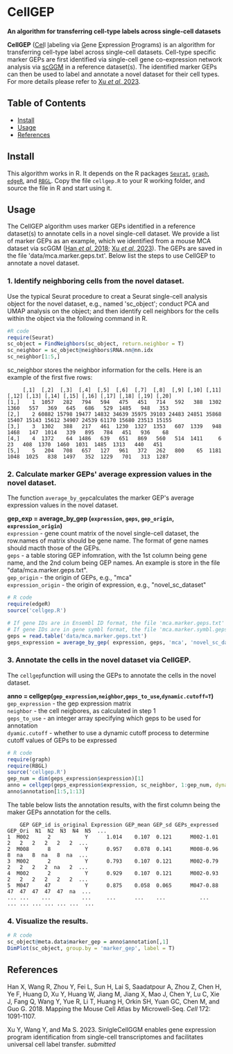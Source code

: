 # CellGEP

**An algorithm for transferring cell-type labels across single-cell datasets**

<b>CellGEP</b> (<u>Cel</u>l <u>l</u>abeling via <u>G</u>ene <u>E</u>xpression <u>P</u>rograms) is an algorithm for transferring cell-type label across single-cell datasets. Cell-type specific marker GEPs are first identified via single-cell gene co-expression network analysis via [scGGM](https://github.com/MaShisongLab/scggm) in a reference dataset(s). The identified marker GEPs can then be used to label and annotate a novel dataset for their cell types. For more details please refer to [Xu *et al*, 2023](#References). 

## Table of Contents
- [Install](#Install)
- [Usage](#Usage)
- [References](#References)

## Install
This algorithm works in R. It depends on the R packages [`Seurat`](https://satijalab.org/seurat/), [`graph`](https://www.bioconductor.org/packages/release/bioc/html/graph.html), [`edgeR`](https://bioconductor.org/packages/release/bioc/html/edgeR.html), and [`RBGL`](https://www.bioconductor.org/packages/release/bioc/html/RBGL.html). Copy the file `cellgep.R` to your R working folder, and source the file in R and start using it.


## Usage

The CellGEP algorithm uses marker GEPs identified in a reference dataset(s) to annotate cells in a novel single-cell dataset. We provide a list of marker GEPs as an example, which we identified from a mouse MCA dataset via scGGM ([Han *et al*, 2018](#References); [Xu *et al*, 2023](#References)). The GEPs are saved in the file 'data/mca.marker.geps.txt'. Below list the steps to use CellGEP to annotate a novel dataset.

### 1. Identify neighboring cells from the novel dataset.

Use the typical Seurat procedure to creat a Seurat single-cell analysis object for the novel dataset, e.g., named 'sc_object'; conduct PCA and UMAP analysis on the object; and then identify cell neighbors for the cells within the object via the following command in R.
```R
#R code
require(Seurat)
sc_object = FindNeighbors(sc_object, return.neighbor = T)
sc_neighbor = sc_object@neighbors$RNA.nn@nn.idx
sc_neighbor[1:5,]
```
sc_neighbor stores the neighbor information for the cells. Here is an example of the first five rows:
```shell
     [,1]  [,2]  [,3]  [,4]  [,5]  [,6]  [,7]  [,8]  [,9] [,10] [,11] [,12] [,13] [,14] [,15] [,16] [,17] [,18] [,19] [,20]
[1,]    1  1057   282   794   594   475   451   714   592   388  1302  1360   557   369   645   686   529  1485   948   353
[2,]    2 60882 15798 19477 14832 34639 35975 39103 24483 24851 35868 15407 15143 15612 34907 24539 61170 15680 23513 15155
[3,]    3  1302   388   217   461  1230  1327  1353   607  1339   948  1468   147  1014   339   895   784   451   936    68
[4,]    4  1372    64  1486   639   651   869   560   514  1411     6    23   408  1370  1460  1031  1485  1313   440   451
[5,]    5   204   708   657   127   961   372   262   800    65  1181  1048  1025   838  1497   352  1229   701   313  1287
```

### 2. Calculate marker GEPs' average expression values in the novel dataset.

The function `average_by_gep`calculates the marker GEP's average expression values in the novel dataset. </br>

<B>gep_exp = average_by_gep (`expression`, `geps`, `gep_origin`, `expression_origin`)</B></br>
`expression` - gene count matrix of the novel single-cell dataset, the row.names of matrix should be gene name. The format of gene names should macth those of the GEPs.</br>
`geps` - a table storing GEP infomration, with the 1st column being gene name, and the 2nd colum being GEP names. An example is store in the file "data/mca.marker.geps.txt".</br>
`gep_origin` - the origin of GEPs, e.g., "mca"</br>
`expression_origin` - the origin of expression, e.g., "novel_sc_dataset"
```R
# R code
require(edgeR)
source('cellgep.R')

# If gene IDs are in Ensembl ID format, the file 'mca.marker.geps.txt' should be used.
# If gene IDs are in gene symbl format, the file 'mca.marker.symbl.geps.txt' should be used instead.
geps = read.table('data/mca.marker.geps.txt')
geps_expression = average_by_gep( expression, geps, 'mca', 'novel_sc_dataset' )
```

### 3. Annotate the cells in the novel dataset via CellGEP. 

The `cellgep`function will using the GEPs to annotate the cells in the novel dataset.</br>

<B>anno = cellgep(`gep_expression`,`neighbor`,`geps_to_use`,`dynamic.cutoff=T`)</B></br>
`gep_expression` - the gep expression matrix</br>
`neighbor` - the cell neigbores, as calculated in step 1 </br>
`geps_to_use` - an integer array specifying which geps to be used for annotation</br>
`dyamic.cutoff` - whether to use a dynamic cutoff process to determine cutoff values of GEPs to be expressed

```R
# R code
require(graph)
require(RBGL)
source('cellgep.R')
gep_num = dim(geps_expression$expression)[1]
anno = cellgep(geps_expression$expression, sc_neighbor, 1:gep_num, dynamic.cutoff=T)
anno$annotation[1:5,1:13]
```
The table below lists the annotation results, with the first column being the maker GEPs annotation for the cells.
```shell
    GEP GEP_id is_original Expression GEP_mean GEP_sd GEPs_expressed GEP_Ori  N1  N2  N3  N4  N5  ...
1  M002      2           Y      1.014    0.107  0.121      M002-1.01       2   2   2   2   2   2  ...
2  M008      8           Y      0.957    0.078  0.141      M008-0.96       8  na   8  na   8  na  ...
3  M002      2           Y      0.793    0.107  0.121      M002-0.79       2   2   2   2  na   2  ...
4  M002      2           Y      0.929    0.107  0.121      M002-0.93       2   2   2   2   2   2  ...
5  M047     47           Y      0.875    0.058  0.065      M047-0.88      47  47  47  47  47  na  ...
... ...    ...          ...     ...      ...    ...           ...        ... ... ... ... ... ...  ...  
```
### 4. Visualize the results.

```R
# R code
sc_object@meta.data$marker_gep = anno$annotation[,1]
DimPlot(sc_object, group.by = 'marker_gep', label = T)
```

## References

Han X, Wang R, Zhou Y, Fei L, Sun H, Lai S, Saadatpour A, Zhou Z, Chen H, Ye F, Huang D, Xu Y, Huang W, Jiang M, Jiang X, Mao J, Chen Y, Lu C, Xie J, Fang Q, Wang Y, Yue R, Li T, Huang H, Orkin SH, Yuan GC, Chen M, and Guo G. 2018. Mapping the Mouse Cell Atlas by Microwell-Seq. *Cell* 172: 1091-1107.

Xu Y, Wang Y, and Ma S. 2023. SinlgleCellGGM enables gene expression program identification from single-cell transcriptomes and facilitates universal cell label transfer. *submitted*
